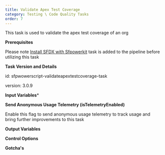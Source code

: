 ```yaml
---
title: Validate Apex Test Coverage
category: Testing \ Code Quality Tasks
order: 7
---
```


This task is used to validate the apex test coverage of an org

**Prerequisites**

Please note [Install SFDX with Sfpowerkit](/Tasks/Common-Utility-Tasks/Install%20SFDX%20CLI/) task is added to the pipeline before utilizing this task


**Task Version and Details**

id: sfpwowerscript-validateapextestcoverage-task

version: 3.0.9


**Input Variables***

 **Send Anonymous Usage Telemetry (isTelemetryEnabled)**

   Enable this flag to send anonymous usage telemetry to track usage and bring further improvements to this task


**Output Variables**

**Control Options**

**Gotcha's**